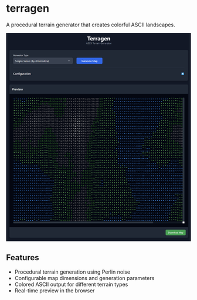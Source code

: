# terragen

A procedural terrain generator that creates colorful ASCII landscapes.

![Terrain Generator Screenshot](docs/screenshot.png)

## Features
- Procedural terrain generation using Perlin noise
- Configurable map dimensions and generation parameters
- Colored ASCII output for different terrain types
- Real-time preview in the browser
